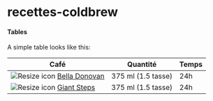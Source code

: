 # recettes-coldbrew


#### Tables

A simple table looks like this:

Café  | Quantité | Temps
------------ | ------------- | ------------
![Resize icon][1] [Bella Donovan](https://bluebottlecoffee.com/store/bella-donovan)| 375 ml (1.5 tasse) | 24h
![Resize icon][2] [Giant Steps](https://bluebottlecoffee.com/store/giant-steps)| 375 ml (1.5 tasse) | 24h

[1]: http://resizesafari.com/favicon.ico "Title"
[2]: http://resizesafari.com/favicon.ico "Title"